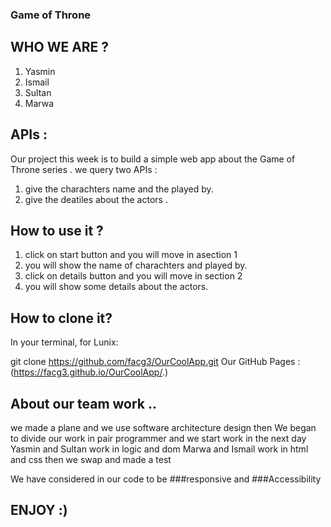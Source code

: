 ### Game of Throne

 ## WHO WE ARE ?
 
1. Yasmin 
2. Ismail
3. Sultan 
4. Marwa

 ## APIs :

Our project this week is to build a simple web app about the Game of Throne series . we query  two APIs :
1. give the charachters name and the played by.
2. give the deatiles about the actors .
  
 ## How to use it ?

1. click on start button and you will move in asection 1 
2. you will show the name of charachters and played by.
3. click on details button and you will move in section 2
4. you will show some details about the actors.

  
 ## How to clone it?

In your terminal, for Lunix:

git clone https://github.com/facg3/OurCoolApp.git
Our GitHub Pages :(https://facg3.github.io/OurCoolApp/.)
 
 ## About our team work ..

  we made a plane and we use software architecture design 
  then We began to divide our work in pair programmer and we start work in the next day
  Yasmin and Sultan work in logic and dom
  Marwa and Ismail work in html and css
  then we swap and made a test

 We have considered in our code to be  ###responsive and ###Accessibility

 ## ENJOY :) 


